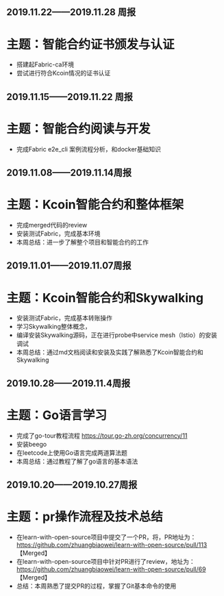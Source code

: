 ## 2019.11.22——2019.11.28 周报
# 主题：智能合约证书颁发与认证
* 搭建起Fabric-ca环境
* 尝试进行符合Kcoin情况的证书认证

## 2019.11.15——2019.11.22 周报
# 主题：智能合约阅读与开发
* 完成Fabric e2e_cli 案例流程分析，和docker基础知识

## 2019.11.08——2019.11.14周报
# 主题：Kcoin智能合约和整体框架
* 完成merged代码的review
* 安装测试Fabric，完成基本环境
* 本周总结：进一步了解整个项目和智能合约的工作

## 2019.11.01——2019.11.07周报
# 主题：Kcoin智能合约和Skywalking
* 安装测试Fabric，完成基本转账操作
* 学习Skywalking整体概念，
* 编译安装Skywalking源码，正在进行probe中service mesh（Istio）的安装调试
* 本周总结：通过md文档阅读和安装及实践了解熟悉了Kcoin智能合约和Skywalking

## 2019.10.28——2019.11.4周报
# 主题：Go语言学习
* 完成了go-tour教程流程 https://tour.go-zh.org/concurrency/11
* 安装beego
* 在leetcode上使用Go语言完成两道算法题
* 本周总结：通过教程了解了go语言的基本语法

## 2019.10.20——2019.10.27周报
# 主题：pr操作流程及技术总结
* 在learn-with-open-source项目中提交了一个PR，将，PR地址为：https://github.com/zhuangbiaowei/learn-with-open-source/pull/113 【Merged】
* 在learn-with-open-source项目中针对PR进行了review，地址为：https://github.com/zhuangbiaowei/learn-with-open-source/pull/69 【Merged】
* 总结：本周熟悉了提交PR的过程，掌握了Git基本命令的使用
